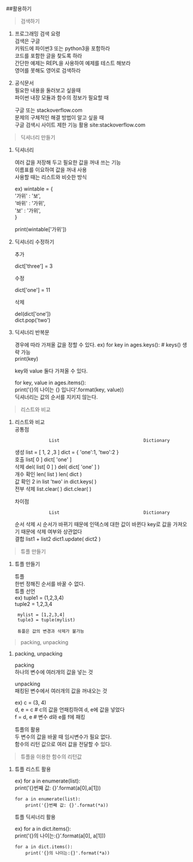 ##활용하기

>검색하기

1. 프로그래밍 검색 요령  
	검색은 구글  
	키워드에 파이썬3 또는 python3을 포함하라  
	코드를 포함한 글을 찾도록 하라  
	간단한 예제는 REPL을 사용하여 예제를 테스트 해보라  
	영어를 못해도 영어로 검색하라  
	

2. 공식문서  
	필요한 내용을 둘러보고 싶을때  
	파이썬 내장 모듈과 함수의 정보가 필요할 때  
	
	구글 또는 stackoverflow.com  
	문제의 구체적인 해결 방법이 알고 싶을 때  
	구글 검색시 사이트 제한 기능 활용 site:stackoverflow.com  
	

> 딕셔너리 만들기

1. 딕셔너리

	여러 값을 저장해 두고 필요한 값을 꺼내 쓰는 기능  
	이름표를 이요하여 값을 꺼내 사용  
	사용할 때는 리스트와 비슷한 방식  
	
	ex) wintable = {  
		'가위' : '보',  
		'바위' : '가위',  
		'보' : '가위',  
	}  
	
	print(wintable['가위'])  
	
2. 딕셔너리 수정하기

	
	추가  

	dict['three'] = 3  
	
	수정  

	dict['one'] = 11  
	
	삭제  
 
	del(dict['one'])  
	dict.pop('two')  
	

3. 딕셔너리 반복문

	경우에 따라 가져올 값을 정할 수 있다.
	ex) for key in ages.keys(): # keys() 생략 가능  
		print(key)  
		
	key와 value 둘다 가져올 수 있다.  

	for key, value in ages.items():  
    print('{}의 나이는 {} 입니다'.format(key, value))  
	딕셔너리는 값의 순서를 지키지 않는다.  


> 리스트와 비교

1. 리스트와 비교  
	공통점  
	
					List								Dictionary  
	생성			list = [ 1, 2 ,3 ]				dict = { 'one':1, 'two':2 }  
	호출			list[ 0 ]						dict[ 'one' ]  
	삭제			del( list[ 0 ] )				del( dict[ 'one' ] )  
	개수 확인		len( list )						len( dict )  
	값 확인		2 in list						'two' in dict.keys( )  
	전부 삭제		list.clear( )					dict.clear( )    
	
	차이점  
	
					List								Dictionary  
	순서	삭제 시 순서가 바뀌기 때문에 인덱스에 대한 값이 바뀐다		key로 값을 가져오기 때문에 삭제 여부와 상관없다  
	결합			list1 + list2						dict1.update( dict2 )  
	
	
>튜플 만들기

1. 튜플 만들기  
	
	튜플  
	한번 정해진 순서를 바꿀 수 없다.  
	튜플 선언  
	ex) tuple1 = (1,2,3,4)  
		tuple2 = 1,2,3,4  
		
		mylist = [1,2,3,4]  
		tuple3 = tuple(mylist)  
		
		튜플은 값의 변경과 삭제가 불가능  
		

>packing, unpacking

1. packing, unpacking  

	packing  
	하나의 변수에 여러개의 값을 넣는 것  
	
	unpacking  
	패킹된 변수에서 여러개의 값을 꺼내오는 것 

	ex) c = (3, 4)  
		d, e = c    # c의 값을 언패킹하여 d, e에 값을 넣었다  
		f = d, e    # 변수 d와 e를 f에 패킹  
		
	튜플의 활용  
	두 변수의 값을 바꿀 때 임시변수가 필요 없다.  
	함수의 리턴 값으로 여러 값을 전달할 수 있다.  
	
	
> 튜플을 이용한 함수의 리턴값

1. 	튜플 리스트 활용  

	ex) for a in enumerate(list):  
			print('{}번째 값: {}'.format(a[0],a[1]))  
		
		for a in enumerate(list):  
			print('{}번째 값: {}'.format(*a))  
		
	튜플 딕셔너리 활용
	
	ex) for a in dict.items():  
			print('{}의 나이는:{}'.format(a[0], a[1]))  

		for a in dict.items():  
			print('{}의 나이는:{}'.format(*a))  
			
